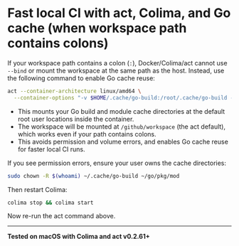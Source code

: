 # Fast local CI with act, Colima, and Go cache (when workspace path contains colons)

If your workspace path contains a colon (`:`), Docker/Colima/act cannot use `--bind` or mount the workspace at the same path as the host. Instead, use the following command to enable Go cache reuse:

```sh
act --container-architecture linux/amd64 \
  --container-options "-v $HOME/.cache/go-build:/root/.cache/go-build -v $HOME/go/pkg/mod:/root/go/pkg/mod" -j build-and-test
```

- This mounts your Go build and module cache directories at the default root user locations inside the container.
- The workspace will be mounted at `/github/workspace` (the act default), which works even if your path contains colons.
- This avoids permission and volume errors, and enables Go cache reuse for faster local CI runs.

If you see permission errors, ensure your user owns the cache directories:

```sh
sudo chown -R $(whoami) ~/.cache/go-build ~/go/pkg/mod
```

Then restart Colima:

```sh
colima stop && colima start
```

Now re-run the act command above.

---

**Tested on macOS with Colima and act v0.2.61+**
